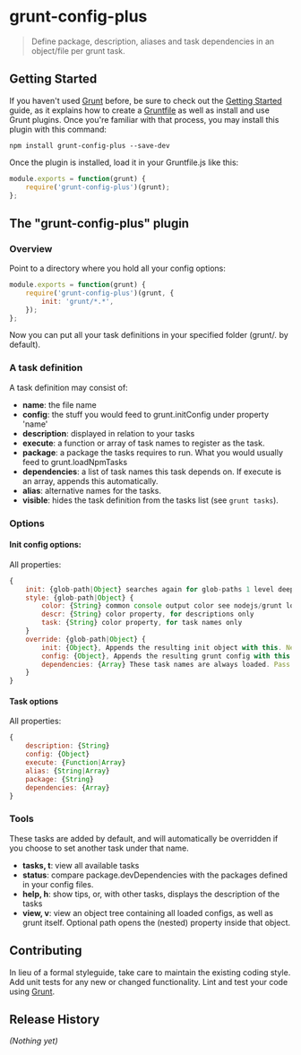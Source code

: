 # grunt-config-plus

> Define package, description, aliases and task dependencies in an object/file per grunt task.

## Getting Started
If you haven't used [Grunt](http://gruntjs.com/) before, be sure to check out the [Getting Started](http://gruntjs.com/getting-started) guide, as it explains how to create a [Gruntfile](http://gruntjs.com/sample-gruntfile) as well as install and use Grunt plugins. Once you're familiar with that process, you may install this plugin with this command:

```shell
npm install grunt-config-plus --save-dev
```

Once the plugin is installed, load it in your Gruntfile.js like this:

```js
module.exports = function(grunt) {
    require('grunt-config-plus')(grunt);
};
```

## The "grunt-config-plus" plugin

### Overview

Point to a directory where you hold all your config options:

```js
module.exports = function(grunt) {
    require('grunt-config-plus')(grunt, {
        init: 'grunt/*.*',
    });
};
```

Now you can put all your task definitions in your specified folder (grunt/*.* by default).

### A task definition

A task definition may consist of:

* __name__: the file name
* __config__: the stuff you would feed to grunt.initConfig under property 'name'
* __description__: displayed in relation to your tasks
* __execute__: a function or array of task names to register as the task.
* __package__: a package the tasks requires to run. What you would usually feed to grunt.loadNpmTasks
* __dependencies__: a list of task names this task depends on. If execute is an array, appends this automatically.
* __alias__: alternative names for the tasks.
* __visible__: hides the task definition from the tasks list (see `grunt tasks`).

### Options

#### Init config options:

All properties:
```js
{
    init: {glob-path|Object} searches again for glob-paths 1 level deep
    style: {glob-path|Object} {
        color: {String} common console output color see nodejs/grunt log colors
        descr: {String} color property, for descriptions only
        task: {String} color property, for task names only
    }
    override: {glob-path|Object} {
        init: {Object}, Appends the resulting init object with this. Nested objects are possible.
        config: {Object}, Appends the resulting grunt config with this. Nested objects are possible.
        dependencies: {Array} These task names are always loaded. Pass * to load all tasks.
    }
}
```


#### Task options

All properties:

```js
{
    description: {String}
    config: {Object}
    execute: {Function|Array}
    alias: {String|Array}
    package: {String}
    dependencies: {Array}
}
```

### Tools
These tasks are added by default, and will automatically be overridden if you choose to set another task under that name.

* __tasks, t__: view all available tasks
* __status__: compare package.devDependencies with the packages defined in your config files.
* __help, h__: show tips, or, with other tasks, displays the description of the tasks
* __view, v__: view an object tree containing all loaded configs, as well as grunt itself. Optional path opens the (nested) property inside that object.

## Contributing
In lieu of a formal styleguide, take care to maintain the existing coding style. Add unit tests for any new or changed functionality. Lint and test your code using [Grunt](http://gruntjs.com/).

## Release History
_(Nothing yet)_
